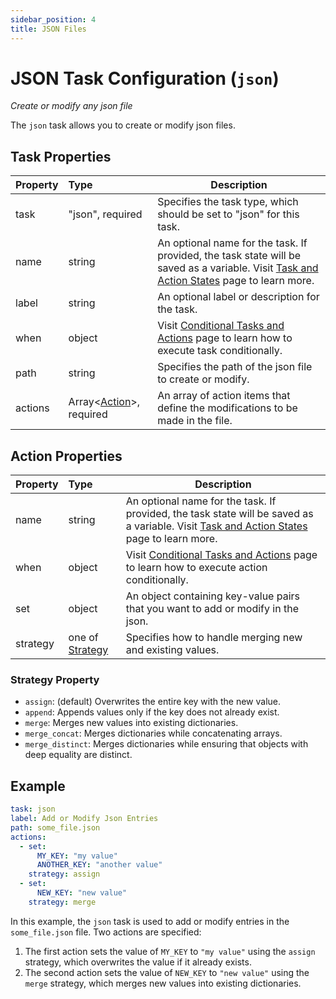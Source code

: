 ```yaml
---
sidebar_position: 4
title: JSON Files
---
```


# JSON Task Configuration (`json`)

_Create or modify any json file_

The `json` task allows you to create or modify json files.

## Task Properties

| Property | Type                                            | Description                                                                                                                                              |
|:---------|:------------------------------------------------|----------------------------------------------------------------------------------------------------------------------------------------------------------|
| task     | "json", required                                | Specifies the task type, which should be set to "json" for this task.                                                                                    |
| name     | string                                          | An optional name for the task. If provided, the task state will be saved as a variable. Visit [Task and Action States](../../states) page to learn more. |
| label    | string                                          | An optional label or description for the task.                                                                                                           |
| when     | object                                          | Visit [Conditional Tasks and Actions](../../when) page to learn how to execute task conditionally.                                                       |
| path     | string                                          | Specifies the path of the json file to create or modify.                                                                                                 |
| actions  | Array\<[Action](#action-properties)\>, required | An array of action items that define the modifications to be made in the file.                                                                           |

## Action Properties

| Property | Type                                  | Description                                                                                                                                              |
|:---------|:--------------------------------------|----------------------------------------------------------------------------------------------------------------------------------------------------------|
| name     | string                                | An optional name for the task. If provided, the task state will be saved as a variable. Visit [Task and Action States](../../states) page to learn more. |
| when     | object                                | Visit [Conditional Tasks and Actions](../../when)  page to learn how to execute action conditionally.                                                    |
| set      | object                                | An object containing key-value pairs that you want to add or modify in the json.                                                                         |
| strategy | one of [Strategy](#strategy-property) | Specifies how to handle merging new and existing values.                                                                                                 |

### Strategy Property

- `assign`: (default) Overwrites the entire key with the new value.
- `append`: Appends values only if the key does not already exist.
- `merge`: Merges new values into existing dictionaries.
- `merge_concat`: Merges dictionaries while concatenating arrays.
- `merge_distinct`: Merges dictionaries while ensuring that objects with deep equality are distinct.

## Example

```yaml
task: json
label: Add or Modify Json Entries
path: some_file.json
actions:
  - set:
      MY_KEY: "my value"
      ANOTHER_KEY: "another value"
    strategy: assign
  - set:
      NEW_KEY: "new value"
    strategy: merge
```

In this example, the `json` task is used to add or modify entries in the `some_file.json` file. Two actions are specified:

1. The first action sets the value of `MY_KEY` to `"my value"` using the `assign` strategy, which overwrites the value if it already exists.
2. The second action sets the value of `NEW_KEY` to `"new value"` using the `merge` strategy, which merges new values into existing dictionaries.
